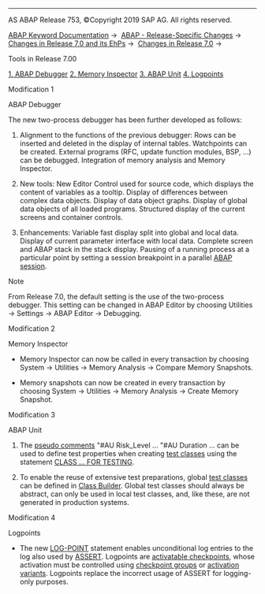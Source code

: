   

* * *

AS ABAP Release 753, ©Copyright 2019 SAP AG. All rights reserved.

[ABAP Keyword Documentation](https://help.sap.com/doc/abapdocu_753_index_htm/7.53/en-US/abenabap.htm) →  [ABAP - Release-Specific Changes](https://help.sap.com/doc/abapdocu_753_index_htm/7.53/en-US/abennews.htm) →  [Changes in Release 7.0 and its EhPs](https://help.sap.com/doc/abapdocu_753_index_htm/7.53/en-US/abennews-70_ehps.htm) →  [Changes in Release 7.0](https://help.sap.com/doc/abapdocu_753_index_htm/7.53/en-US/abennews-70.htm) → 

Tools in Release 7.00

[1\. ABAP Debugger](#!ABAP_MODIFICATION_1@1@)
[
2\. Memory Inspector](#!ABAP_MODIFICATION_2@2@)
[
3\. ABAP Unit](#!ABAP_MODIFICATION_3@3@)
[
4\. Logpoints](#!ABAP_MODIFICATION_4@4@)

Modification 1

ABAP Debugger

The new two-process debugger has been further developed as follows:

1.  Alignment to the functions of the previous debugger:
    Rows can be inserted and deleted in the display of internal tables.
    Watchpoints can be created.
    External programs (RFC, update function modules, BSP, ...) can be debugged.
    Integration of memory analysis and Memory Inspector.
    
2.  New tools:
    New Editor Control used for source code, which displays the content of variables as a tooltip.
    Display of differences between complex data objects.
    Display of data object graphs.
    Display of global data objects of all loaded programs.
    Structured display of the current screens and container controls.
    
3.  Enhancements:
    Variable fast display split into global and local data. Display of current parameter interface with local data.
    Complete screen and ABAP stack in the stack display.
    Pausing of a running process at a particular point by setting a session breakpoint in a parallel [ABAP session](https://help.sap.com/doc/abapdocu_753_index_htm/7.53/en-US/abenmain_session_glosry.htm "Glossary Entry").
    

Note

From Release 7.0, the default setting is the use of the two-process debugger. This setting can be changed in ABAP Editor by choosing Utilities → Settings → ABAP Editor → Debugging.

Modification 2

Memory Inspector

-   Memory Inspector can now be called in every transaction by choosing System → Utilities → Memory Analysis → Compare Memory Snapshots.
    
-   Memory snapshots can now be created in every transaction by choosing System → Utilities → Memory Analysis → Create Memory Snapshot.
    

Modification 3

ABAP Unit

1.  The [pseudo comments](https://help.sap.com/doc/abapdocu_753_index_htm/7.53/en-US/abenpseudo_comment_glosry.htm "Glossary Entry")
    "#AU Risk\_Level ...
    "#AU Duration ...
    can be used to define test properties when creating [test classes](https://help.sap.com/doc/abapdocu_753_index_htm/7.53/en-US/abentest_class_glosry.htm "Glossary Entry") using the statement [CLASS ... FOR TESTING](https://help.sap.com/doc/abapdocu_753_index_htm/7.53/en-US/abapclass_options.htm).
    
2.  To enable the reuse of extensive test preparations, global [test classes](https://help.sap.com/doc/abapdocu_753_index_htm/7.53/en-US/abentest_class_glosry.htm "Glossary Entry") can be defined in [Class Builder](https://help.sap.com/doc/abapdocu_753_index_htm/7.53/en-US/abenclass_builder_glosry.htm "Glossary Entry"). Global test classes should always be abstract, can only be used in local test classes, and, like these, are not generated in production systems.
    

Modification 4

Logpoints

-   The new [LOG-POINT](https://help.sap.com/doc/abapdocu_753_index_htm/7.53/en-US/abaplog-point.htm) statement enables unconditional log entries to the log also used by [ASSERT](https://help.sap.com/doc/abapdocu_753_index_htm/7.53/en-US/abapassert.htm). Logpoints are [activatable checkpoints](https://help.sap.com/doc/abapdocu_753_index_htm/7.53/en-US/abenactivatable_checkpoint_glosry.htm "Glossary Entry"), whose activation must be controlled using [checkpoint groups](https://help.sap.com/doc/abapdocu_753_index_htm/7.53/en-US/abencheckpoint_group_glosry.htm "Glossary Entry") or [activation variants](https://help.sap.com/doc/abapdocu_753_index_htm/7.53/en-US/abenactivation_variant_glosry.htm "Glossary Entry"). Logpoints replace the incorrect usage of ASSERT for logging-only purposes.